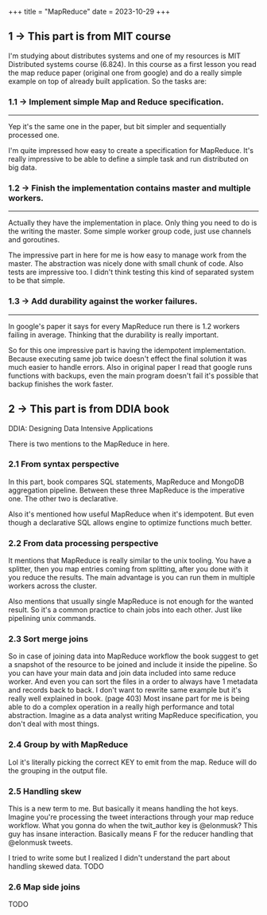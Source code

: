+++
title = "MapReduce"
date = 2023-10-29
+++

## 1 -> This part is from MIT course

I'm studying about distributes systems and one of my resources is MIT Distributed systems course (6.824). In this course as a first lesson you read the map reduce paper (original one from google) and do a really simple example on top of already built application. So the tasks are:

### 1.1 -> Implement simple Map and Reduce specification.
---
Yep it's the same one in the paper, but bit simpler and sequentially processed one.

I'm quite impressed how easy to create a specification for MapReduce. It's really impressive to be able to define a simple task and run distributed on big data.

### 1.2 -> Finish the implementation contains master and multiple workers.
---
Actually they have the implementation in place. Only thing you need to do is the writing the master. Some simple worker group code, just use channels and goroutines.

The impressive part in here for me is how easy to manage work from the master. The abstraction was nicely done with small chunk of code. Also tests are impressive too. I didn't think testing this kind of separated system to be that simple.

### 1.3 -> Add durability against the worker failures.
---
In google's paper it says for every MapReduce run there is 1.2 workers failing in average. Thinking that the durability is really important.

So for this one impressive part is having the idempotent implementation. Because executing same job twice doesn't effect the final solution it was much easier to handle errors. Also in original paper I read that google runs functions with backups, even the main program doesn't fail it's possible that backup finishes the work faster.

## 2 -> This part is from DDIA book
DDIA: Designing Data Intensive Applications

There is two mentions to the MapReduce in here.

### 2.1 From syntax perspective
In this part, book compares SQL statements, MapReduce and MongoDB aggregation pipeline. Between these three MapReduce is the imperative one. The other two is declarative.

Also it's mentioned how useful MapReduce when it's idempotent. But even though a declarative SQL allows engine to optimize functions much better.

### 2.2 From data processing perspective
It mentions that MapReduce is really similar to the unix tooling. You have a splitter, then you map entries coming from splitting, after you done with it you reduce the results. The main advantage is you can run them in multiple workers across the cluster.

Also mentions that usually single MapReduce is not enough for the wanted result. So it's a common practice to chain jobs into each other. Just like pipelining unix commands.

### 2.3 Sort merge joins
So in case of joining data into MapReduce workflow the book suggest to get a snapshot of the resource to be joined and include it inside the pipeline. So you can have your main data and join data included into same reduce worker. And even you can sort the files in a order to always have 1 metadata and records back to back. I don't want to rewrite same example but it's really well explained in book. (page 403) Most insane part for me is being able to do a complex operation in a really high performance and total abstraction. Imagine as a data analyst writing MapReduce specification, you don't deal with most things.

### 2.4 Group by with MapReduce
Lol it's literally picking the correct KEY to emit from the map. Reduce will do the grouping in the output file.

### 2.5 Handling skew
This is a new term to me. But basically it means handling the hot keys. Imagine you're processing the tweet interactions through your map reduce workflow. What you gonna do when the twit_author key is @elonmusk? This guy has insane interaction. Basically means F for the reducer handling that @elonmusk tweets.

I tried to write some but I realized I didn't understand the part about handling skewed data.
TODO
### 2.6 Map side joins

TODO